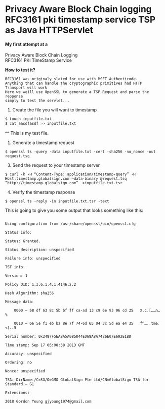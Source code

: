 # Privacy Aware Block Chain logging RFC3161 pki timestamp service TSP as Java HTTPServlet

#### My first attempt at a    
Privacy Aware Block Chain Logging    
RFC3161 PKI TimeStamp Service

**How to test it?**

    RFC3161 was originaly slated for use with MSFT Authenticode. 
    Anything that can handle the cryptographic primitives had HTTP Transport will work     
    Here we weill use OpenSSL to generate a TSP Request and parse the repponse   
    simply to test the servlet...


1. Create the file you will want to timestamp

```bash
$ touch inputfile.txt    
$ cat aasdfasdf >> inputfile.txt    
```
^^ This is my test file.

1. Generate a timestamp request

```$bash
$ openssl ts -query -data inputfile.txt -cert -sha256 -no_nonce -out request.tsq
```
 

3. Send the request to your timestamp server

```$bash
$ curl -k -H “Content-Type: application/timestamp-query” -H Host:timestamp.globalsign.com –data-binary @request.tsq “http://timestamp.globalsign.com”  >inputfile.txt.tsr
```

 

4. Verify the timestamp response

```$bash
$ openssl ts -reply -in inputfile.txt.tsr -text
```

This is going to give you some output that looks something like this:

 
```$bash

Using configuration from /usr/share/openssl/bin/openssl.cfg

Status info:

Status: Granted.

Status description: unspecified

Failure info: unspecified

TST info:

Version: 1

Policy OID: 1.3.6.1.4.1.4146.2.2

Hash Algorithm: sha256

Message data:

    0000 – 58 df 63 8c 5b bf ff ca-ad 13 c9 6e 93 96 cd 25   X.c.[……n…%

    0010 – 66 5e f1 eb ba 8e 7f 74-6d 65 04 3c 5d ea e4 35   f^…..tme.<]..5

Serial number: 0x2487F5EA8A5A085844ED68A8A7426E07E692E1BD

Time stamp: Sep 17 05:08:38 2013 GMT

Accuracy: unspecified

Ordering: no

Nonce: unspecified

TSA: DirName:/C=SG/O=GMO GlobalSign Pte Ltd/CN=GlobalSign TSA for Standard – G1

Extensions:

```


```
2018 Gordon Young gjyoung1974@gmail.com
```

